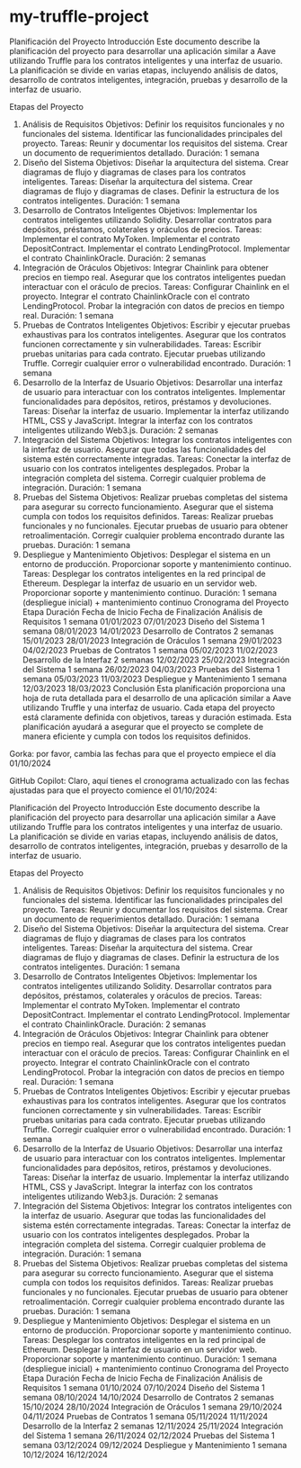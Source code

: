 # my-truffle-project
Planificación del Proyecto
Introducción
Este documento describe la planificación del proyecto para desarrollar una aplicación similar a Aave utilizando Truffle para los contratos inteligentes y una interfaz de usuario. La planificación se divide en varias etapas, incluyendo análisis de datos, desarrollo de contratos inteligentes, integración, pruebas y desarrollo de la interfaz de usuario.

Etapas del Proyecto
1. Análisis de Requisitos
Objetivos:
Definir los requisitos funcionales y no funcionales del sistema.
Identificar las funcionalidades principales del proyecto.
Tareas:
Reunir y documentar los requisitos del sistema.
Crear un documento de requerimientos detallado.
Duración:
1 semana
2. Diseño del Sistema
Objetivos:
Diseñar la arquitectura del sistema.
Crear diagramas de flujo y diagramas de clases para los contratos inteligentes.
Tareas:
Diseñar la arquitectura del sistema.
Crear diagramas de flujo y diagramas de clases.
Definir la estructura de los contratos inteligentes.
Duración:
1 semana
3. Desarrollo de Contratos Inteligentes
Objetivos:
Implementar los contratos inteligentes utilizando Solidity.
Desarrollar contratos para depósitos, préstamos, colaterales y oráculos de precios.
Tareas:
Implementar el contrato MyToken.
Implementar el contrato DepositContract.
Implementar el contrato LendingProtocol.
Implementar el contrato ChainlinkOracle.
Duración:
2 semanas
4. Integración de Oráculos
Objetivos:
Integrar Chainlink para obtener precios en tiempo real.
Asegurar que los contratos inteligentes puedan interactuar con el oráculo de precios.
Tareas:
Configurar Chainlink en el proyecto.
Integrar el contrato ChainlinkOracle con el contrato LendingProtocol.
Probar la integración con datos de precios en tiempo real.
Duración:
1 semana
5. Pruebas de Contratos Inteligentes
Objetivos:
Escribir y ejecutar pruebas exhaustivas para los contratos inteligentes.
Asegurar que los contratos funcionen correctamente y sin vulnerabilidades.
Tareas:
Escribir pruebas unitarias para cada contrato.
Ejecutar pruebas utilizando Truffle.
Corregir cualquier error o vulnerabilidad encontrado.
Duración:
1 semana
6. Desarrollo de la Interfaz de Usuario
Objetivos:
Desarrollar una interfaz de usuario para interactuar con los contratos inteligentes.
Implementar funcionalidades para depósitos, retiros, préstamos y devoluciones.
Tareas:
Diseñar la interfaz de usuario.
Implementar la interfaz utilizando HTML, CSS y JavaScript.
Integrar la interfaz con los contratos inteligentes utilizando Web3.js.
Duración:
2 semanas
7. Integración del Sistema
Objetivos:
Integrar los contratos inteligentes con la interfaz de usuario.
Asegurar que todas las funcionalidades del sistema estén correctamente integradas.
Tareas:
Conectar la interfaz de usuario con los contratos inteligentes desplegados.
Probar la integración completa del sistema.
Corregir cualquier problema de integración.
Duración:
1 semana
8. Pruebas del Sistema
Objetivos:
Realizar pruebas completas del sistema para asegurar su correcto funcionamiento.
Asegurar que el sistema cumpla con todos los requisitos definidos.
Tareas:
Realizar pruebas funcionales y no funcionales.
Ejecutar pruebas de usuario para obtener retroalimentación.
Corregir cualquier problema encontrado durante las pruebas.
Duración:
1 semana
9. Despliegue y Mantenimiento
Objetivos:
Desplegar el sistema en un entorno de producción.
Proporcionar soporte y mantenimiento continuo.
Tareas:
Desplegar los contratos inteligentes en la red principal de Ethereum.
Desplegar la interfaz de usuario en un servidor web.
Proporcionar soporte y mantenimiento continuo.
Duración:
1 semana (despliegue inicial) + mantenimiento continuo
Cronograma del Proyecto
Etapa	Duración	Fecha de Inicio	Fecha de Finalización
Análisis de Requisitos	1 semana	01/01/2023	07/01/2023
Diseño del Sistema	1 semana	08/01/2023	14/01/2023
Desarrollo de Contratos	2 semanas	15/01/2023	28/01/2023
Integración de Oráculos	1 semana	29/01/2023	04/02/2023
Pruebas de Contratos	1 semana	05/02/2023	11/02/2023
Desarrollo de la Interfaz	2 semanas	12/02/2023	25/02/2023
Integración del Sistema	1 semana	26/02/2023	04/03/2023
Pruebas del Sistema	1 semana	05/03/2023	11/03/2023
Despliegue y Mantenimiento	1 semana	12/03/2023	18/03/2023
Conclusión
Esta planificación proporciona una hoja de ruta detallada para el desarrollo de una aplicación similar a Aave utilizando Truffle y una interfaz de usuario. Cada etapa del proyecto está claramente definida con objetivos, tareas y duración estimada. Esta planificación ayudará a asegurar que el proyecto se complete de manera eficiente y cumpla con todos los requisitos definidos.

Gorka: por favor, cambia las fechas para que el proyecto empiece el día 01/10/2024

GitHub Copilot: Claro, aquí tienes el cronograma actualizado con las fechas ajustadas para que el proyecto comience el 01/10/2024:

Planificación del Proyecto
Introducción
Este documento describe la planificación del proyecto para desarrollar una aplicación similar a Aave utilizando Truffle para los contratos inteligentes y una interfaz de usuario. La planificación se divide en varias etapas, incluyendo análisis de datos, desarrollo de contratos inteligentes, integración, pruebas y desarrollo de la interfaz de usuario.

Etapas del Proyecto
1. Análisis de Requisitos
Objetivos:
Definir los requisitos funcionales y no funcionales del sistema.
Identificar las funcionalidades principales del proyecto.
Tareas:
Reunir y documentar los requisitos del sistema.
Crear un documento de requerimientos detallado.
Duración:
1 semana
2. Diseño del Sistema
Objetivos:
Diseñar la arquitectura del sistema.
Crear diagramas de flujo y diagramas de clases para los contratos inteligentes.
Tareas:
Diseñar la arquitectura del sistema.
Crear diagramas de flujo y diagramas de clases.
Definir la estructura de los contratos inteligentes.
Duración:
1 semana
3. Desarrollo de Contratos Inteligentes
Objetivos:
Implementar los contratos inteligentes utilizando Solidity.
Desarrollar contratos para depósitos, préstamos, colaterales y oráculos de precios.
Tareas:
Implementar el contrato MyToken.
Implementar el contrato DepositContract.
Implementar el contrato LendingProtocol.
Implementar el contrato ChainlinkOracle.
Duración:
2 semanas
4. Integración de Oráculos
Objetivos:
Integrar Chainlink para obtener precios en tiempo real.
Asegurar que los contratos inteligentes puedan interactuar con el oráculo de precios.
Tareas:
Configurar Chainlink en el proyecto.
Integrar el contrato ChainlinkOracle con el contrato LendingProtocol.
Probar la integración con datos de precios en tiempo real.
Duración:
1 semana
5. Pruebas de Contratos Inteligentes
Objetivos:
Escribir y ejecutar pruebas exhaustivas para los contratos inteligentes.
Asegurar que los contratos funcionen correctamente y sin vulnerabilidades.
Tareas:
Escribir pruebas unitarias para cada contrato.
Ejecutar pruebas utilizando Truffle.
Corregir cualquier error o vulnerabilidad encontrado.
Duración:
1 semana
6. Desarrollo de la Interfaz de Usuario
Objetivos:
Desarrollar una interfaz de usuario para interactuar con los contratos inteligentes.
Implementar funcionalidades para depósitos, retiros, préstamos y devoluciones.
Tareas:
Diseñar la interfaz de usuario.
Implementar la interfaz utilizando HTML, CSS y JavaScript.
Integrar la interfaz con los contratos inteligentes utilizando Web3.js.
Duración:
2 semanas
7. Integración del Sistema
Objetivos:
Integrar los contratos inteligentes con la interfaz de usuario.
Asegurar que todas las funcionalidades del sistema estén correctamente integradas.
Tareas:
Conectar la interfaz de usuario con los contratos inteligentes desplegados.
Probar la integración completa del sistema.
Corregir cualquier problema de integración.
Duración:
1 semana
8. Pruebas del Sistema
Objetivos:
Realizar pruebas completas del sistema para asegurar su correcto funcionamiento.
Asegurar que el sistema cumpla con todos los requisitos definidos.
Tareas:
Realizar pruebas funcionales y no funcionales.
Ejecutar pruebas de usuario para obtener retroalimentación.
Corregir cualquier problema encontrado durante las pruebas.
Duración:
1 semana
9. Despliegue y Mantenimiento
Objetivos:
Desplegar el sistema en un entorno de producción.
Proporcionar soporte y mantenimiento continuo.
Tareas:
Desplegar los contratos inteligentes en la red principal de Ethereum.
Desplegar la interfaz de usuario en un servidor web.
Proporcionar soporte y mantenimiento continuo.
Duración:
1 semana (despliegue inicial) + mantenimiento continuo
Cronograma del Proyecto
Etapa	Duración	Fecha de Inicio	Fecha de Finalización
Análisis de Requisitos	1 semana	01/10/2024	07/10/2024
Diseño del Sistema	1 semana	08/10/2024	14/10/2024
Desarrollo de Contratos	2 semanas	15/10/2024	28/10/2024
Integración de Oráculos	1 semana	29/10/2024	04/11/2024
Pruebas de Contratos	1 semana	05/11/2024	11/11/2024
Desarrollo de la Interfaz	2 semanas	12/11/2024	25/11/2024
Integración del Sistema	1 semana	26/11/2024	02/12/2024
Pruebas del Sistema	1 semana	03/12/2024	09/12/2024
Despliegue y Mantenimiento	1 semana	10/12/2024	16/12/2024

